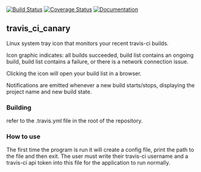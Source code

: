[![Build Status](https://travis-ci.org/jfcameron/jfc-travis_ci_canary.svg?branch=master)](https://travis-ci.org/jfcameron/jfc-travis_ci_canary) [![Coverage Status](https://coveralls.io/repos/github/jfcameron/jfc-travis_ci_canary/badge.svg?branch=master)](https://coveralls.io/github/jfcameron/jfc-travis_ci_canary?branch=master) [![Documentation](https://img.shields.io/badge/documentation-doxygen-blue.svg)](https://jfcameron.github.io/jfc-travis_ci_canary/)

## travis_ci_canary

Linux system tray icon that monitors your recent travis-ci builds.

Icon graphic indicates: all builds succeeded, build list contains an ongoing build, build list contains a failure, or there is a network connection issue.

Clicking the icon will open your build list in a browser.

Notifications are emitted whenever a new build starts/stops, displaying the project name and new build state.

### Building

refer to the .travis.yml file in the root of the repository.

### How to use

The first time the program is run it will create a config file, print the path to the file and then exit. The user must write their travis-ci username and a travis-ci api token into this file for the application to run normally.
